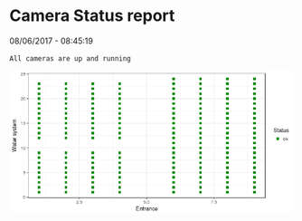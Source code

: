 Camera Status report
================
08/06/2017 - 08:45:19

    All cameras are up and running

![](camreport_files/figure-markdown_github/unnamed-chunk-2-1.png)
